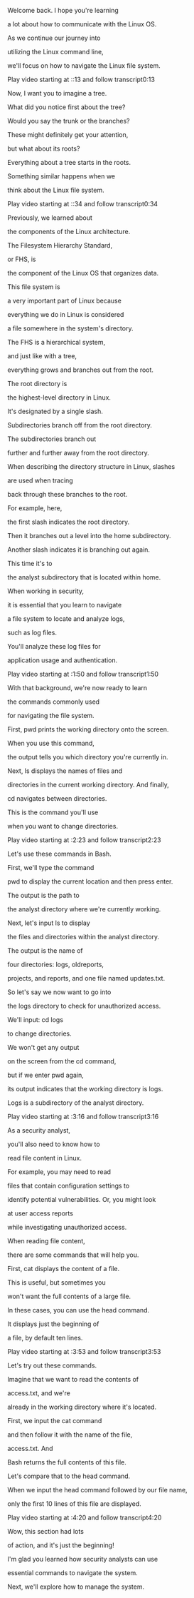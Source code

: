 Welcome back. I hope you're learning 

a lot about how to communicate with the Linux OS. 

As we continue our journey into 

utilizing the Linux command line, 

we'll focus on how to navigate the Linux file system.

Play video starting at ::13 and follow transcript0:13

Now, I want you to imagine a tree. 

What did you notice first about the tree? 

Would you say the trunk or the branches? 

These might definitely get your attention, 

but what about its roots? 

Everything about a tree starts in the roots. 

Something similar happens when we 

think about the Linux file system.

Play video starting at ::34 and follow transcript0:34

Previously, we learned about 

the components of the Linux architecture. 

The Filesystem Hierarchy Standard, 

or FHS, is 

the component of the Linux OS that organizes data. 

This file system is 

a very important part of Linux because 

everything we do in Linux is considered 

a file somewhere in the system's directory. 

The FHS is a hierarchical system, 

and just like with a tree, 

everything grows and branches out from the root. 

The root directory is 

the highest-level directory in Linux. 

It's designated by a single slash. 

Subdirectories branch off from the root directory. 

The subdirectories branch out 

further and further away from the root directory. 

When describing the directory structure in Linux, slashes 

are used when tracing 

back through these branches to the root. 

For example, here, 

the first slash indicates the root directory. 

Then it branches out a level into the home subdirectory. 

Another slash indicates it is branching out again. 

This time it's to 

the analyst subdirectory that is located within home. 

When working in security, 

it is essential that you learn to navigate 

a file system to locate and analyze logs, 

such as log files. 

You'll analyze these log files for 

application usage and authentication.

Play video starting at :1:50 and follow transcript1:50

With that background, we're now ready to learn 

the commands commonly used 

for navigating the file system. 

First, pwd prints the working directory onto the screen. 

When you use this command, 

the output tells you which directory you're currently in. 

Next, ls displays the names of files and 

directories in the current working directory. And finally, 

cd navigates between directories. 

This is the command you'll use 

when you want to change directories.

Play video starting at :2:23 and follow transcript2:23

Let's use these commands in Bash. 

First, we'll type the command 

pwd to display the current location and then press enter. 

The output is the path to 

the analyst directory where we're currently working. 

Next, let's input ls to display 

the files and directories within the analyst directory. 

The output is the name of 

four directories: logs, oldreports, 

projects, and reports, and one file named updates.txt. 

So let's say we now want to go into 

the logs directory to check for unauthorized access. 

We'll input: cd logs 

to change directories. 

We won't get any output 

on the screen from the cd command, 

but if we enter pwd again, 

its output indicates that the working directory is logs. 

Logs is a subdirectory of the analyst directory.

Play video starting at :3:16 and follow transcript3:16

As a security analyst, 

you'll also need to know how to 

read file content in Linux. 

For example, you may need to read 

files that contain configuration settings to 

identify potential vulnerabilities. Or, you might look 

at user access reports 

while investigating unauthorized access. 

When reading file content, 

there are some commands that will help you. 

First, cat displays the content of a file. 

This is useful, but sometimes you 

won't want the full contents of a large file. 

In these cases, you can use the head command. 

It displays just the beginning of 

a file, by default ten lines.

Play video starting at :3:53 and follow transcript3:53

Let's try out these commands. 

Imagine that we want to read the contents of 

access.txt, and we're 

already in the working directory where it's located. 

First, we input the cat command 

and then follow it with the name of the file, 

access.txt. And 

Bash returns the full contents of this file. 

Let's compare that to the head command. 

When we input the head command followed by our file name, 

only the first 10 lines of this file are displayed.

Play video starting at :4:20 and follow transcript4:20

Wow, this section had lots 

of action, and it's just the beginning! 

I'm glad you learned how security analysts can use 

essential commands to navigate the system. 

Next, we'll explore how to manage the system.